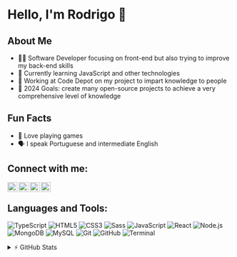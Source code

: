 # Hello, I'm Rodrigo 👋

## About Me
- 👨‍💻 Software Developer focusing on front-end but also trying to improve my back-end skills
- 🌱 Currently learning JavaScript and other technologies
- 💼 Working at Code Depot on my project to impart knowledge to people
- 🎯 2024 Goals: create many open-source projects to achieve a very comprehensive level of knowledge

## Fun Facts
- 📖 Love playing games
- 🗣️ I speak Portuguese and intermediate English

## Connect with me:

<a href="https://twitter.com/yourtwitter">
  <img align="left" alt="Twitter" width="22px" src="https://cdn3.emoji.gg/emojis/6627-x-logo.png" />
</a>
<a href="https://www.linkedin.com/in/yourlinkedin/">
  <img align="left" alt="Linkedin" width="22px" src="https://cdn3.emoji.gg/emojis/8197-linkedin.png" />
</a>
<a href=https://www.instagram.com/code.depot/">
  <img align="left" alt="Instagram" width="22px" src="https://cdn3.emoji.gg/emojis/9158-instagram-logo.png" />
</a>
<a href="Discord Invite">
  <img align="left" alt="Discord" width="22px" src="https://cdn3.emoji.gg/emojis/4929-discord.png" />
</a>
<br />

## Languages and Tools:

![TypeScript](https://img.shields.io/badge/-TypeScript-3178C6?style=flat-square&logo=typescript&logoColor=white)
![HTML5](https://img.shields.io/badge/-HTML5-E34F26?style=flat-square&logo=html5&logoColor=white)
![CSS3](https://img.shields.io/badge/-CSS3-1572B6?style=flat-square&logo=css3)
![Sass](https://img.shields.io/badge/-Sass-CC6699?style=flat-square&logo=sass&logoColor=white)
![JavaScript](https://img.shields.io/badge/-JavaScript-F7DF1E?style=flat-square&logo=javascript&logoColor=black)
![React](https://img.shields.io/badge/-React-61DAFB?style=flat-square&logo=react&logoColor=black)
![Node.js](https://img.shields.io/badge/-Node.js-339933?style=flat-square&logo=node.js&logoColor=white)
![MongoDB](https://img.shields.io/badge/-MongoDB-47A248?style=flat-square&logo=mongodb&logoColor=white)
![MySQL](https://img.shields.io/badge/-MySQL-4479A1?style=flat-square&logo=mysql&logoColor=white)
![Git](https://img.shields.io/badge/-Git-F05032?style=flat-square&logo=git&logoColor=white)
![GitHub](https://img.shields.io/badge/-GitHub-181717?style=flat-square&logo=github)
![Terminal](https://img.shields.io/badge/-Terminal-4D4D4D?style=flat-square&logo=terminal&logoColor=white)

<details>
  <summary>⚡ GitHub Stats</summary>

  ![RodrigoCMorgado's GitHub Stats](https://github-readme-stats.vercel.app/api?username=RodrigoCMorgado&show_icons=true)

</details>
